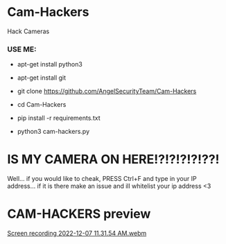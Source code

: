 # Cam-Hackers

Hack Cameras

<h3> USE ME: </h3>

* apt-get install python3

* apt-get install git

* git clone https://github.com/AngelSecurityTeam/Cam-Hackers

* cd Cam-Hackers

* pip install -r requirements.txt

* python3 cam-hackers.py

# IS MY CAMERA ON HERE!?!?!?!?!??!
Well... if you would like to cheak, PRESS Ctrl+F and type in your IP address... if it is there make an issue and ill whitelist your ip address <3

# CAM-HACKERS preview

[Screen recording 2022-12-07 11.31.54 AM.webm](https://user-images.githubusercontent.com/83523587/206236670-9115162b-507c-410b-bc2d-f15505ae6041.webm)
